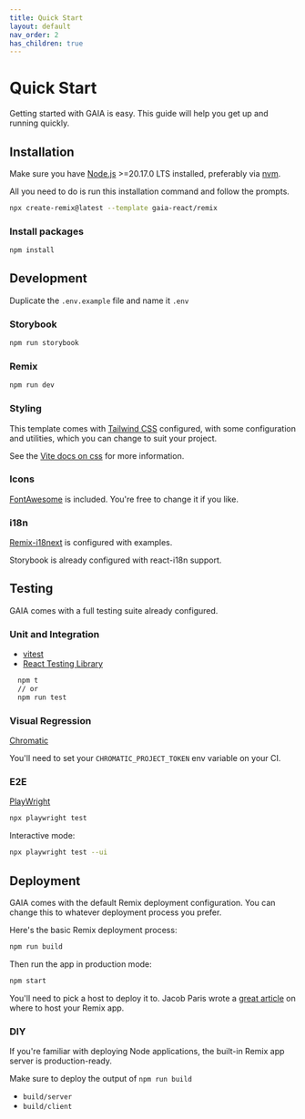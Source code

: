 ```yaml
---
title: Quick Start
layout: default
nav_order: 2
has_children: true
---
```


# Quick Start

Getting started with GAIA is easy. This guide will help you get up and running quickly.

## Installation

Make sure you have [Node.js](https://nodejs.org/en/) >=20.17.0 LTS installed, preferably via [nvm](https://github.com/nvm-sh/nvm).

All you need to do is run this installation command and follow the prompts.


```sh
npx create-remix@latest --template gaia-react/remix
```

### Install packages

```sh
npm install
```

## Development

Duplicate the `.env.example` file and name it `.env`

### Storybook

```sh
npm run storybook
```

### Remix

```sh
npm run dev
```

### Styling

This template comes with [Tailwind CSS](https://tailwindcss.com/) configured, with some configuration and utilities, which you can change to suit your project.

See the [Vite docs on css](https://vitejs.dev/guide/features.html#css) for more information.

### Icons

[FontAwesome](https://fontawesome.com/) is included. You're free to change it if you like.

### i18n

[Remix-i18next](https://github.com/sergiodxa/remix-i18next) is configured with examples.

Storybook is already configured with react-i18n support.

## Testing

GAIA comes with a full testing suite already configured.

### Unit and Integration

- [vitest](https://vitest.dev/)
- [React Testing Library](https://testing-library.com/docs/react-testing-library/intro/)

```sh
  npm t
  // or
  npm run test
```

### Visual Regression

[Chromatic](https://chromatic.com)

You'll need to set your `CHROMATIC_PROJECT_TOKEN` env variable on your CI.

### E2E

[PlayWright](https://playwright.dev/docs/intro)

```sh
npx playwright test
```

Interactive mode:

```sh
npx playwright test --ui
```

## Deployment

GAIA comes with the default Remix deployment configuration. You can change this to whatever deployment process you prefer.

Here's the basic Remix deployment process:

```sh
npm run build
```

Then run the app in production mode:

```sh
npm start
```

You'll need to pick a host to deploy it to. Jacob Paris wrote a [great article](https://www.jacobparis.com/content/where-to-host-remix) on where to host your Remix app.

### DIY

If you're familiar with deploying Node applications, the built-in Remix app server is production-ready.

Make sure to deploy the output of `npm run build`

- `build/server`
- `build/client`
